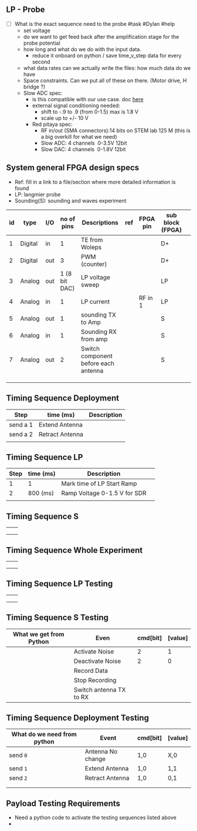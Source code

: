 
## LP - Probe

- [ ] What is the exact sequence need to the probe #task #Dylan #help
	- set voltage
	- do we want to get feed back after the amplification stage for the probe potential
	- how long and what do we do with the input data.
		- reduce it onboard on python / save time_v_step data for every second
	- what data rates can we actually write the files: how much data do we have
	- Space constraints. Can we put all of these on there. (Motor drive, H bridge ?)
	- Slow ADC spec:
		- is this compatible with our use case. doc [here](https://redpitaya.readthedocs.io/en/latest/appsFeatures/examples/analog/ana-exm2.html)
		- external signal conditioning needed:
			- shift to -.9 to .9 (from 0-1.5) max is 1.8 V
			- scale up to +/- 10 V
		- Red pitaya spec:
			- RF in/out (SMA connectors):14 bits on STEM lab 125 M (this is a big overkill for what we need)
			- Slow ADC: 4 channels  0-3.5V 12bit
			- Slow DAC:  4 channels  0-1.8V 12bit

## System general FPGA design specs

- Ref: fill in a link to a file/section where more detailed information is found
- LP: langmier probe 
- Sounding(S): sounding and waves experiment 

| id | type | I/O | no of pins | Descriptions | ref | FPGA pin | sub block (FPGA) |  |
| ---- | ---- | ---- | ---- | ---- | ---- | ---- | ---- | ---- |
| 1 | Digital | in | 1 | TE from Woleps |  |  | D+ |  |
| 2 | Digital | out | 3 | PWM (counter) |  |  | D+ |  |
| 3 | Analog | out | 1 (8 bit DAC) | LP voltage sweep |  |  | LP |  |
| 4 | Analog | in | 1 | LP current |  | RF in 1 | LP |  |
| 5 | Analog | out | 1 | sounding TX to Amp |  |  | S |  |
| 6 | Analog | in | 1 | Sounding RX from amp |  |  | S |  |
| 7 | Analog | out | 2 | Switch component before each antenna |  |  | S |  |
|  |  |  |  |  |  |  |  |  |
|  |  |  |  |  |  |  |  |  |
|  |  |  |  |  |  |  |  |  | 

##  Timing Sequence Deployment

| Step | time (ms) | Description |
| ---- | ---- | ---- |
| send a 1 | Extend Antenna |  |
| send a 2 | Retract Antenna |  |
|  |  |  |


## Timing Sequence LP

| Step | time (ms) | Description |  |
| ---- | ---- | ---- | ---- |
| 1 | 1 | Mark time of LP Start Ramp |  |
| 2 | 800 (ms) | Ramp Voltage 0-1.5 V for SDR |  |
|  |  |  |  |

##  Timing Sequence S

|  |  |
| ---- | ---- |
|  |  |
|  |  |
|  |  |

##  Timing Sequence Whole Experiment

|  |  |
| ---- | ---- |
|  |  |
|  |  |
|  |  |

##  Timing Sequence LP Testing

|  |  |
| ---- | ---- |
|  |  |
|  |  |
|  |  |

##  Timing Sequence S Testing

| What we get from Python | Even                    | cmd[bit] | [value] |
| ----------------------- | ----------------------- | -------- | ------- |
|                         | Activate Noise          | 2        | 1       |
|                         | Deactivate Noise        | 2        | 0       |
|                         | Record Data             |          |         |
|                         | Stop Recording          |          |         |
|                         | Switch antenna TX to RX |          |         |

##  Timing Sequence Deployment Testing

| What do we need from python | Event             | cmd[bit] | [value] |
| --------------------------- | ----------------- | -------- | ------- |
| send `0`                    | Antenna No change | 1,0      | X,0     |
| send `1`                    | Extend Antenna    | 1,0      | 1,1     |
| send `2`                    | Retract Antenna   | 1,0      | 0,1     |
|                             |                   |          |         |
|                             |                   |          |         |

##  Payload Testing Requirements
- Need a python code to activate the testing sequences listed above
- 
